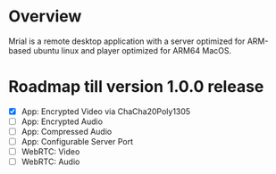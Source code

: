 # Overview
Mrial is a remote desktop application with a server optimized for ARM-based ubuntu linux and player optimized for ARM64 MacOS.

# Roadmap till version 1.0.0 release

- [x] App: Encrypted Video via ChaCha20Poly1305
- [ ] App: Encrypted Audio
- [ ] App: Compressed Audio
- [ ] App: Configurable Server Port
- [ ] WebRTC: Video
- [ ] WebRTC: Audio
